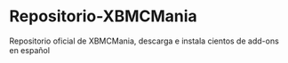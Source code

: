 Repositorio-XBMCMania
=====================

Repositorio oficial de XBMCMania, descarga e instala cientos de add-ons en español
